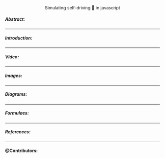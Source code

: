 <center 
> Simulating self-driving 🚗 in javascript
</center>

##### Abstract:

---

##### Introduction:

---

##### Video:


---

##### Images:


---

##### Diagrams:


---

##### Formulaes:


---

##### References:



---

#### @Contributors:
